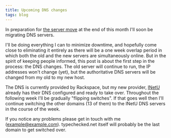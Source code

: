 ```yaml
---
title: Upcoming DNS changes
tags: blog
---
```


In preparation for [the server move](http://typechecked.net/a/about/wincent/weblog/archives/2008/01/farewell_racksp.php) at the end of this month I'll soon be migrating DNS servers.

I'll be doing everything I can to minimize downtime, and hopefully come close to eliminating it entirely as there will be a one week overlap period in which both the old and the new servers are simultaneously online. But in the spirit of keeping people informed, this post is about the first step in the process: the DNS changes. The old server will continue to run, the IP addresses won't change (yet), but the authoritative DNS servers will be changed from my old to my new host.

The DNS is currently provided by Rackspace, but my new provider, [INetU](http://www.inetu.net/) already has their DNS configured and ready to take over. Throughout the following week I'll be gradually "flipping switches". If that goes well then I'll continue switching the other domains (13 of them) to the INetU DNS servers in the course of the week.

If you notice any problems please get in touch with me (<example@example.com>). typechecked.net itself will probably be the last domain to get switched over.
